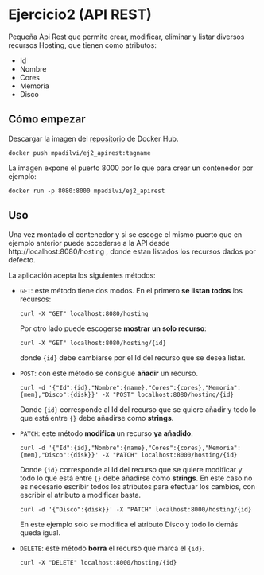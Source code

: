 # Ejercicio2 (API REST)

Pequeña Api Rest que permite crear, modificar, eliminar y listar diversos recursos Hosting, que tienen como atributos: 
* Id
* Nombre
* Cores
* Memoria
* Disco

## Cómo empezar

Descargar la imagen del [repositorio](https://cloud.docker.com/repository/docker/mpadilvi/ej2_apirest) de Docker Hub.
```
docker push mpadilvi/ej2_apirest:tagname
```
La imagen expone el puerto 8000 por lo que para crear un contenedor por ejemplo:
```
docker run -p 8080:8000 mpadilvi/ej2_apirest
```
## Uso
Una vez montado el contenedor y si se escoge el mismo puerto que en ejemplo anterior puede accederse a la API desde http://localhost:8080/hosting , donde estan listados los recursos dados por defecto.

La aplicación acepta los siguientes métodos:
* ```GET```: este método tiene dos modos. En el primero **se listan todos** los recursos:
  ```
  curl -X "GET" localhost:8080/hosting
  ```
  Por otro lado puede escogerse **mostrar un solo recurso**:
  ```
  curl -X "GET" localhost:8080/hosting/{id}
  ```
  donde ```{id}``` debe cambiarse por el Id del recurso que se desea listar.
  
* ```POST```: con este método se consigue **añadir** un recurso.
  ```
  curl -d '{"Id":{id},"Nombre":{name},"Cores":{cores},"Memoria":{mem},"Disco":{disk}}' -X "POST" localhost:8080/hosting/{id}
  ```
  Donde ```{id}``` corresponde al Id del recurso que se quiere añadir y todo lo que está entre ```{}``` debe añadirse como **strings**.

* ```PATCH```: este método **modifica** un recurso **ya añadido**. 
  ```
  curl -d '{"Id":{id},"Nombre":{name},"Cores":{cores},"Memoria":{mem},"Disco":{disk}}' -X "PATCH" localhost:8000/hosting/{id}
  ```
  Donde ```{id}``` corresponde al Id del recurso que se quiere modificar y todo lo que está entre ```{}``` debe añadirse como **strings**. En este caso no es necesario escribir todos los atributos para efectuar los cambios, con escribir el atributo a modificar basta.
  ```
  curl -d '{"Disco":{disk}}' -X "PATCH" localhost:8000/hosting/{id}
  ```
  En este ejemplo solo se modifica el atributo Disco y todo lo demás queda igual.
  
* ```DELETE```: este método **borra** el recurso que marca el ```{id}```.
  ```
  curl -X "DELETE" localhost:8000/hosting/{id}
  ```

